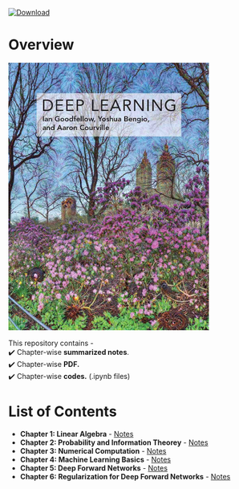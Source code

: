 [![Download](https://img.shields.io/badge/download-book-brightgreen.svg)](https://github.com/purvasingh96/Deep-learning-with-neural-networks/raw/master/Deep-Learning-Book.pdf)
# Overview

<img src="./deep-learning-book-goodfellow-cover.jpg" width="400" alt="Cover of the deep learning book by Goodfellow, Bengio and Courville" title="The Deep Learning Book - Goodfellow, I., Bengio, Y., and Courville, A. (2016)">

This repository contains -<br>
:heavy_check_mark: Chapter-wise **summarized notes**.<br>
:heavy_check_mark: Chapter-wise **PDF.**<br>
:heavy_check_mark: Chapter-wise **codes.** (.ipynb files)<br>

# List of Contents
* **Chapter 1: Linear Algebra** - [Notes](https://github.com/purvasingh96/Deep-learning-with-neural-networks/blob/master/Notes/Ch_1_Linear_algebra/Readme.md)
* **Chapter 2: Probability and Information Theorey** - [Notes](https://github.com/purvasingh96/Deep-learning-with-neural-networks/blob/master/Notes/Ch_2_Probability_and_Information_Theorey/Readme.md)
* **Chapter 3: Numerical Computation** - [Notes](https://github.com/purvasingh96/Deep-learning-with-neural-networks/blob/master/Notes/Ch_3_Numerical_Computation/ReadMe.md)
* **Chapter 4: Machine Learning Basics** - [Notes](https://github.com/purvasingh96/Deep-learning-with-neural-networks/blob/master/Notes/Ch_4_Machine_Learning_Basics/ReadMe.md)
* **Chapter 5: Deep Forward Networks** - [Notes](https://github.com/purvasingh96/Deep-learning-with-neural-networks/blob/master/Notes/Ch_5_Deep_Forward_Networks/ReadMe.md)
* **Chapter 6: Regularization for Deep Forward Networks** - [Notes](https://github.com/purvasingh96/Deep-learning-with-neural-networks/blob/master/Notes/Ch_6_Regularization_for_Deep_Learning/Readme.md)
